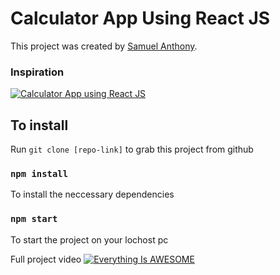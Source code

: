 # Calculator App Using React JS

This project was created by [Samuel Anthony](https://twitter.com/sam1an).

### Inspiration
[![Calculator App using React JS](https://assets.materialup.com/uploads/a2eec4b7-3c27-431d-afd5-2afd0540d999/preview.png)](https://www.uplabs.com/posts/calculator-23afe7a2-9ffa-4410-8c2e-61073aad525f)

## To install

Run `git clone [repo-link]` to grab this project from github

### `npm install`

To install the neccessary dependencies

### `npm start`

To start the project on your lochost pc

Full project video
[![Everything Is AWESOME](https://assets.materialup.com/uploads/a2eec4b7-3c27-431d-afd5-2afd0540d999/preview.png)](https://www.youtube.com/watch?v=StTqXEQ2l-Y "Everything Is AWESOME")


